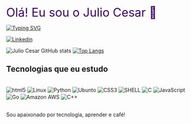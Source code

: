 <span style="color: #3E0163FF; font-size: 32px;">Olá! Eu sou o Julio Cesar 🖖</span>

[![Typing SVG](https://readme-typing-svg.demolab.com?font=Fira+Code&pause=1000&color=3E0163&random=false&width=435&lines=Ol%C3%A1%2C+eu+sou+o+Julio+Cesar!;Eu+sou+Estudante+de+ADS;Estudante+de+Redes+de+Computadores;Eu+sou+Analista+de+Suporte;Eu+sou+DevOps+Jr;Eu+sou+Desenvolvedor+Full+Stack)](https://git.io/typing-svg)

[![Linkedin](https://img.shields.io/badge/LinkedIn-0077B5?style=for-the-badge&logo=linkedin&logoColor=white)][def]

[def]: https://www.linkedin.com/in/juliocesar-devop/

![Julio Cesar GitHub stats](https://github-readme-stats.vercel.app/api?username=jcsalerno&show_icons=true&theme=dark)  [![Top Langs](https://github-readme-stats.vercel.app/api/top-langs/?username=jcsalerno)](https://github.com/anuraghazra/github-readme-stats)


## Tecnologias que eu estudo

<div style="display: inline_block"><br/>
<img  align="center" alt="html5" src="https://img.shields.io/badge/HTML5-E34F26?style=for-the-badge&logo=html5&logoColor=white"/>
<img  align="center" alt="Linux" src="https://img.shields.io/badge/Linux-FCC624?style=for-the-badge&logo=linux&logoColor=black"/>
<img  align="center" alt="Python" src="https://img.shields.io/badge/Python-14354C?style=for-the-badge&logo=python&logoColor=white"/>
<img  align="center" alt="Ubunto" src="https://img.shields.io/badge/Ubuntu-E95420?style=for-the-badge&logo=ubuntu&logoColor=white"/>
<img  align="center" alt="CSS3" src="https://img.shields.io/badge/CSS3-1572B6?style=for-the-badge&logo=css3&logoColor=white"/>
<img  align="center" alt="SHELL" src="https://img.shields.io/badge/Shell_Script-121011?style=for-the-badge&logo=gnu-bash&logoColor=white"/>

<img  align="center" alt="C" src="https://img.shields.io/badge/C-00599C?style=for-the-badge&logo=c&logoColor=white"/>
<img  align="center" alt="JavaScript" src="https://img.shields.io/badge/JavaScript-F7DF1E?style=for-the-badge&logo=javascript&logoColor=black"/>
<img  align="center" alt="Go" src="https://img.shields.io/badge/Go-00ADD8?style=for-the-badge&logo=go&logoColor=white"/>
<img  align="center" alt="Amazon AWS" src="https://img.shields.io/badge/Amazon_AWS-FF9900?style=for-the-badge&logo=amazonaws&logoColor=white"/>
<img  align="center" alt="C++" src="https://img.shields.io/badge/C%2B%2B-00599C?style=for-the-badge&logo=c%2B%2B&logoColor=white"/>
</div><br>

Sou apaixonado por tecnologia, aprender e café! 
